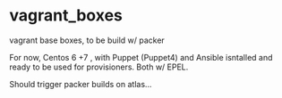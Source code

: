 # vagrant_boxes
vagrant base boxes, to be build w/ packer

For now, Centos 6 +7 , with Puppet (Puppet4) and Ansible isntalled and ready to be used for provisioners. Both w/ EPEL.

Should trigger packer builds on atlas... 
